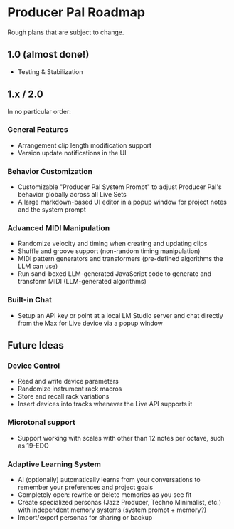 # Producer Pal Roadmap

Rough plans that are subject to change.

## 1.0 (almost done!)

- Testing & Stabilization

## 1.x / 2.0

In no particular order:

### General Features

- Arrangement clip length modification support
- Version update notifications in the UI

### Behavior Customization

- Customizable "Producer Pal System Prompt" to adjust Producer Pal's behavior
  globally across all Live Sets
- A large markdown-based UI editor in a popup window for project notes and the
  system prompt

### Advanced MIDI Manipulation

- Randomize velocity and timing when creating and updating clips
- Shuffle and groove support (non-random timing manipulation)
- MIDI pattern generators and transformers (pre-defined algorithms the LLM can
  use)
- Run sand-boxed LLM-generated JavaScript code to generate and transform MIDI
  (LLM-generated algorithms)

### Built-in Chat

- Setup an API key or point at a local LM Studio server and chat directly from
  the Max for Live device via a popup window

## Future Ideas

### Device Control

- Read and write device parameters
- Randomize instrument rack macros
- Store and recall rack variations
- Insert devices into tracks whenever the Live API supports it

### Microtonal support

- Support working with scales with other than 12 notes per octave, such as
  19-EDO

### Adaptive Learning System

- AI (optionally) automatically learns from your conversations to remember your
  preferences and project goals
- Completely open: rewrite or delete memories as you see fit
- Create specialized personas (Jazz Producer, Techno Minimalist, etc.) with
  independent memory systems (system prompt + memory?)
- Import/export personas for sharing or backup
